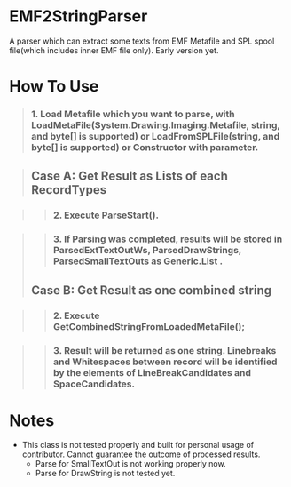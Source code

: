 # EMF2StringParser

A parser which can extract some texts from EMF Metafile and SPL spool file(which includes inner EMF file only). Early version yet.

# How To Use

  >### 1. Load Metafile which you want to parse, with LoadMetaFile(System.Drawing.Imaging.Metafile, string, and byte[] is supported) or LoadFromSPLFile(string, and byte[] is supported) or Constructor with parameter.
  
  >## Case A: Get Result as Lists of each RecordTypes
  
  >>### 2. Execute ParseStart().
    
  >>### 3. If Parsing was completed, results will be stored in ParsedExtTextOutWs, ParsedDrawStrings, ParsedSmallTextOuts as Generic.List .
  >## Case B: Get Result as one combined string
  
  >>### 2. Execute GetCombinedStringFromLoadedMetaFile();
    
  >>### 3. Result will be returned as one string. Linebreaks and Whitespaces between record will be identified by the elements of LineBreakCandidates and SpaceCandidates.
    
# Notes

  - This class is not tested properly and built for personal usage of contributor. Cannot guarantee the outcome of processed results.
    - Parse for SmallTextOut is not working properly now.
    - Parse for DrawString is not tested yet.

